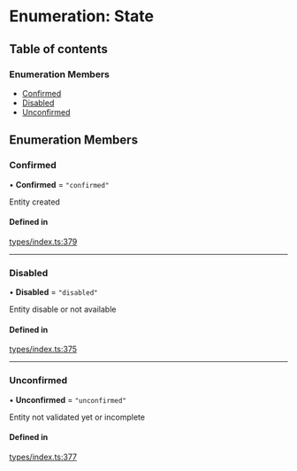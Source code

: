 # Enumeration: State

## Table of contents

### Enumeration Members

- [Confirmed](State.md#confirmed)
- [Disabled](State.md#disabled)
- [Unconfirmed](State.md#unconfirmed)

## Enumeration Members

### Confirmed

• **Confirmed** = ``"confirmed"``

Entity created

#### Defined in

[types/index.ts:379](https://github.com/nevermined-io/components-catalog/blob/56c0c2b/lib/src/types/index.ts#L379)

___

### Disabled

• **Disabled** = ``"disabled"``

Entity disable or not available

#### Defined in

[types/index.ts:375](https://github.com/nevermined-io/components-catalog/blob/56c0c2b/lib/src/types/index.ts#L375)

___

### Unconfirmed

• **Unconfirmed** = ``"unconfirmed"``

Entity not validated yet or incomplete

#### Defined in

[types/index.ts:377](https://github.com/nevermined-io/components-catalog/blob/56c0c2b/lib/src/types/index.ts#L377)
